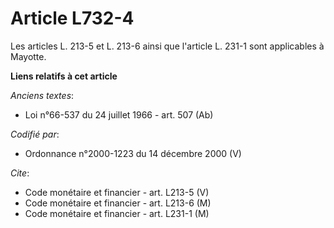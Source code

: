 # Article L732-4

Les articles L. 213-5 et L. 213-6 ainsi que l'article L. 231-1 sont applicables à Mayotte.

**Liens relatifs à cet article**

_Anciens textes_:

  - Loi n°66-537 du 24 juillet 1966 - art. 507 (Ab)

_Codifié par_:

  - Ordonnance n°2000-1223 du 14 décembre 2000 (V)

_Cite_:

  - Code monétaire et financier - art. L213-5 (V)
  - Code monétaire et financier - art. L213-6 (M)
  - Code monétaire et financier - art. L231-1 (M)
